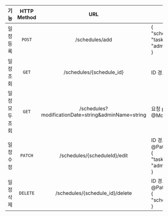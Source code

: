 |    기능    | HTTP Method |                         URL                         | request                                                                             |            response            |   상태 코드   |
|:--------:|:-----------:|:---------------------------------------------------:|-------------------------------------------------------------------------------------|:------------------------------:|:---------:|
|  일정 등록   |   `POST`    |                   /schedules/add                    | {<br/>"schedulePassword":"int",<br/>"task":"string",<br/>"adminName":"string"<br/>} |  등록 정보 <br/>application/json   | 200: 정상등록 |
|  일정 조회   |    `GET`    |              /schedules/{schedule_id}               | ID 경로 변수 @PathVariable                                                              | 단건 응답 정보 <br/>application/json | 200: 정상조회 |
| 일정 모두 조회 |    `GET`    | /schedules?modificationDate=string&adminName=string | 요청 param @ModelAttribute                                                            | 다건 응답 정보<br/>application/json  | 200: 정상조회 |
|  일정 수정   |   `PATCH`   |            /schedules/{scheduleId}/edit             | ID 경로 변수 @PathVariable, <br/>{<br/>"task":"string",<br/>"adminName":"string"<br/>}  |   수정 정보<br/>application/json   | 200: 정상수정 |
|  일정 삭제   |  `DELETE`   |           /schedules/{schedule_id}/delete           | ID 경로 변수 @PathVariable, <br/>{<br/>"schedulePassword":"int"<br/>}                   |               -                | 200: 정상삭제 |

